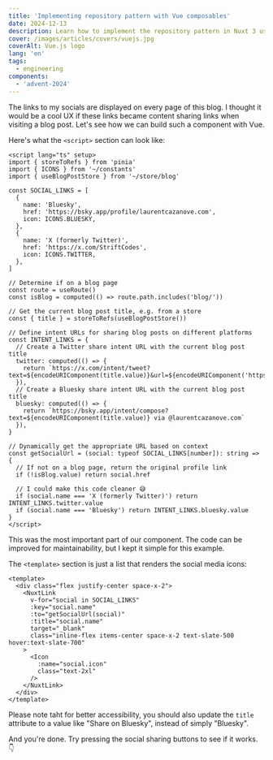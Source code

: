 ```yaml
---
title: 'Implementing repository pattern with Vue composables'
date: 2024-12-13
description: Learn how to implement the repository pattern in Nuxt 3 using Vue composables.
cover: /images/articles/covers/vuejs.jpg
coverAlt: Vue.js logo
lang: 'en'
tags:
  - engineering
components:
  - 'advent-2024'
---
```


The links to my socials are displayed on every page of this blog. I thought it would be a cool UX if these links became content sharing links when visiting a blog post. Let's see how we can build such a component with Vue.

Here's what the `<script>` section can look like:

```vue
<script lang="ts" setup>
import { storeToRefs } from 'pinia'
import { ICONS } from '~/constants'
import { useBlogPostStore } from '~/store/blog'

const SOCIAL_LINKS = [
  {
    name: 'Bluesky',
    href: 'https://bsky.app/profile/laurentcazanove.com',
    icon: ICONS.BLUESKY,
  },
  {
    name: 'X (formerly Twitter)',
    href: 'https://x.com/StriftCodes',
    icon: ICONS.TWITTER,
  },
]

// Determine if on a blog page
const route = useRoute()
const isBlog = computed(() => route.path.includes('blog/'))

// Get the current blog post title, e.g. from a store
const { title } = storeToRefs(useBlogPostStore())

// Define intent URLs for sharing blog posts on different platforms
const INTENT_LINKS = {
  // Create a Twitter share intent URL with the current blog post title
  twitter: computed(() => {
    return `https://x.com/intent/tweet?text=${encodeURIComponent(title.value)}&url=${encodeURIComponent('https://laurentcazanove.com&via=StriftCodes')}`
  }),
  // Create a Bluesky share intent URL with the current blog post title
  bluesky: computed(() => {
    return `https://bsky.app/intent/compose?text=${encodeURIComponent(title.value)} via @laurentcazanove.com`
  }),
}

// Dynamically get the appropriate URL based on context
const getSocialUrl = (social: typeof SOCIAL_LINKS[number]): string => {
  // If not on a blog page, return the original profile link
  if (!isBlog.value) return social.href

  // I could make this code cleaner 😅
  if (social.name === 'X (formerly Twitter)') return INTENT_LINKS.twitter.value
  if (social.name === 'Bluesky') return INTENT_LINKS.bluesky.value
}
</script>
````

This was the most important part of our component. The code can be improved for maintainability, but I kept it simple for this example.

The `<template>` section is just a list that renders the social media icons:

```vue
<template>
  <div class="flex justify-center space-x-2">
    <NuxtLink
      v-for="social in SOCIAL_LINKS"
      :key="social.name"
      :to="getSocialUrl(social)"
      :title="social.name"
      target="_blank"
      class="inline-flex items-center space-x-2 text-slate-500 hover:text-slate-700"
    >
      <Icon
        :name="social.icon"
        class="text-2xl"
      />
    </NuxtLink>
  </div>
</template>
```

Please note taht for better accessibility, you should also update the `title` attribute to a value like "Share on Bluesky", instead of simply "Bluesky".

And you're done. Try pressing the social sharing buttons to see if it works. 👇
